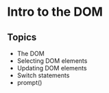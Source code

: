 # Intro to the DOM

## Topics

- The DOM
- Selecting DOM elements
- Updating DOM elements
- Switch statements
- prompt()
